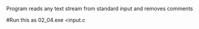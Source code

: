 Program reads any text stream from standard input and removes comments 

#Run this as
02_04.exe <input.c

